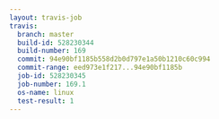 ```yaml
---
layout: travis-job
travis:
  branch: master
  build-id: 528230344
  build-number: 169
  commit: 94e90bf1185b558d2b0d797e1a50b1210c60c994
  commit-range: eed973e1f217...94e90bf1185b
  job-id: 528230345
  job-number: 169.1
  os-name: linux
  test-result: 1
---
```

